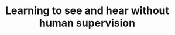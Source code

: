 ---
id:             2021-thesis
title:          "Learning to see and hear without human supervision"
authors:        <b>Pedro Morgado</b>
venue:          PhD Thesis, University of California San Diego.
year:           "2021b"
thumbnail:      assets/publications/2021-phdthesis/thesis.png
links:
    thesis:     https://escholarship.org/uc/item/13s568v6
    website:    http://www.svcl.ucsd.edu/projects/av-ssl/
---